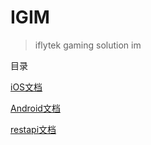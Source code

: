 # IGIM #

>iflytek gaming solution im

目录

[iOS文档](https://github.com/xfyun/IGIM/blob/master/iOS.md)

[Android文档](https://github.com/xfyun/IGIM/blob/master/Android.md)

[restapi文档](https://github.com/xfyun/IGIM/blob/master/restapi.md)
